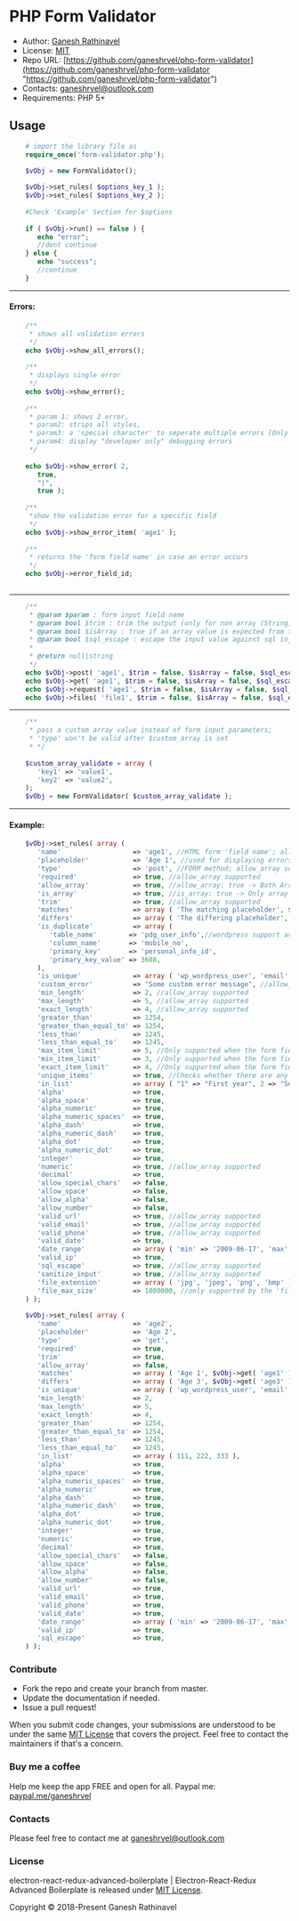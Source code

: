 # PHP Form Validator

- Author: [Ganesh Rathinavel](https://www.linkedin.com/in/ganeshrvel "Ganesh Rathinavel")
- License: [MIT](https://github.com/ganeshrvel/php-form-validator/blob/master/LICENSE "MIT")
- Repo URL: [https://github.com/ganeshrvel/php-form-validator](https://github.com/ganeshrvel/php-form-validator "https://github.com/ganeshrvel/php-form-validator")
- Contacts: ganeshrvel@outlook.com
- Requirements: PHP 5+

## Usage

```php
    # import the library file as
    require_once('form-validator.php');
```


```php
	$vObj = new FormValidator();
	
	$vObj->set_rules( $options_key_1 );
	$vObj->set_rules( $options_key_2 );
	
	#Check 'Example' Section for $options
	
	if ( $vObj->run() == false ) {
	   echo "error";
	   //dont continue
	} else {
	   echo "success";
	   //continue
	}
```
    


----------
#### Errors:

```php
    /**
     * shows all validation errors
     */
    echo $vObj->show_all_errors();
    
    /**
     * displays single error
     */
    echo $vObj->show_error();
    
    /**
     * param 1: shows 2 error,
     * param2: strips all styles,
     * param3: a 'special character' to seperate multiple errors [Only valid while $strip_styles = true],
     * param4: display "developer only" debugging errors
     */
    
    echo $vObj->show_error( 2,
       true,
       "|",
       true );
    
    /**
     *show the validation error for a specific field
     */
    echo $vObj->show_error_item( 'age1' );
    
    /**
     * returns the 'form field name' in case an error occurs
     */
    echo $vObj->error_field_id;
    
```
----------
```php
    /**
     * @param $param : form input field name
     * @param bool $trim : trim the output (only for non array (String) inputs)
     * @param bool $isArray : true if an array value is expected from the form input
     * @param bool $sql_escape : escape the input value against sql injections
     *
     * @return null|string
     */
    echo $vObj->post( 'age1', $trim = false, $isArray = false, $sql_escape = false );
    echo $vObj->get( 'age1', $trim = false, $isArray = false, $sql_escape = false );
    echo $vObj->request( 'age1', $trim = false, $isArray = false, $sql_escape = false );
    echo $vObj->files( 'file1', $trim = false, $isArray = false, $sql_escape = false );

```
----------
```php
    /**
     * pass a custom array value instead of form input parameters; 
     * 'type' won't be valid after $custom_array is set
     * */
    
    $custom_array_validate = array (
       'key1' => 'value1',
       'key2' => 'value2',
    );
    $vObj = new FormValidator( $custom_array_validate );

```
----------

#### Example:
```php
    $vObj->set_rules( array (
       'name'                  => 'age1', //HTML form 'field name'; allow_array supported
       'placeholder'           => 'Age 1', //used for displaying errors; allow_array supported
       'type'                  => 'post', //FORM method; allow_array supported
       'required'              => true, //allow_array supported
       'allow_array'           => true, //allow_array: true -> Both Array and String values from the form field are allowed, allow_array: false -> Only String is allowed
       'is_array'              => true, //is_array: true -> Only array values are expected from the form field ; allow_array supported;
       'trim'                  => true, //allow_array supported
       'matches'               => array ( 'The matching placeholder', $vObj->get( 'name2' ) ), //allow_array supported
       'differs'               => array ( 'The differing placeholder', $vObj->get( 'name3' ) ), //allow_array supported
       'is_duplicate'          => array (
          'table_name'        => 'pdg_user_info',//wordpress support available; wordpress db table name
          'column_name'       => 'mobile_no',
          'primary_key'       => 'personal_info_id',
          'primary_key_value' => 3608,
       ),
       'is_unique'             => array ( 'wp_wordpress_user', 'email' ), //wordpress support available; allow_array supported
       'custom_error'          => "Some custom error message", //allow_array supported
       'min_length'            => 2, //allow_array supported
       'max_length'            => 5, //allow_array supported
       'exact_length'          => 4, //allow_array supported
       'greater_than'          => 1254,
       'greater_than_equal_to' => 1254,
       'less_than'             => 1245,
       'less_than_equal_to'    => 1245,
       'max_item_limit'        => 5, //Only supported when the form field value is an array
       'min_item_limit'        => 3, //Only supported when the form field value is an array
       'exact_item_limit'      => 4, //Only supported when the form field value is an array
       'unique_items'          => true, //Checks whether there are any duplicated values inside the inputted array; Only supported when the form field value is an array
       'in_list'               => array ( "1" => "First year", 2 => "Second year", 3 => "Third year" ), //check whether any of these values exists; an associative or sequential array supported; allow_array supported;
       'alpha'                 => true,
       'alpha_space'           => true,
       'alpha_numeric'         => true,
       'alpha_numeric_spaces'  => true,
       'alpha_dash'            => true,
       'alpha_numeric_dash'    => true,
       'alpha_dot'             => true,
       'alpha_numeric_dot'     => true,
       'integer'               => true,
       'numeric'               => true, //allow_array supported
       'decimal'               => true,
       'allow_special_chars'   => false,
       'allow_space'           => false,
       'allow_alpha'           => false,
       'allow_number'          => false,
       'valid_url'             => true, //allow_array supported
       'valid_email'           => true, //allow_array supported
       'valid_phone'           => true, //allow_array supported
       'valid_date'            => true,
       'date_range'            => array ( 'min' => '2009-06-17', 'max' => '2009-09-05' ),
       'valid_ip'              => true,
       'sql_escape'            => true, //allow_array supported
       'sanitize_input'        => true, //allow_array supported
       'file_extension'        => array ( 'jpg', 'jpeg', 'png', 'bmp' ), //only supported by files type
       'file_max_size'         => 1000000, //only supported by the 'files' type; in bytes 1000000 = 1 MB
    ) );
    
    $vObj->set_rules( array (
       'name'                  => 'age2',
       'placeholder'           => 'Age 2',
       'type'                  => 'get',
       'required'              => true,
       'trim'                  => true,
       'allow_array'           => false,
       'matches'               => array ( 'Age 1', $vObj->get( 'age1' ) ),
       'differs'               => array ( 'Age 3', $vObj->get( 'age3' ) ),
       'is_unique'             => array ( 'wp_wordpress_user', 'email' ), //wordpress support available; wordpress db table name
       'min_length'            => 2,
       'max_length'            => 5,
       'exact_length'          => 4,
       'greater_than'          => 1254,
       'greater_than_equal_to' => 1254,
       'less_than'             => 1245,
       'less_than_equal_to'    => 1245,
       'in_list'               => array ( 111, 222, 333 ),
       'alpha'                 => true,
       'alpha_space'           => true,
       'alpha_numeric_spaces'  => true,
       'alpha_numeric'         => true,
       'alpha_dash'            => true,
       'alpha_numeric_dash'    => true,
       'alpha_dot'             => true,
       'alpha_numeric_dot'     => true,
       'integer'               => true,
       'numeric'               => true,
       'decimal'               => true,
       'allow_special_chars'   => false,
       'allow_space'           => false,
       'allow_alpha'           => false,
       'allow_number'          => false,
       'valid_url'             => true,
       'valid_email'           => true,
       'valid_phone'           => true,
       'valid_date'            => true,
       'date_range'            => array ( 'min' => '2009-06-17', 'max' => '2009-09-05' ),
       'valid_ip'              => true,
       'sql_escape'            => true,
    ) );

```

 ### Contribute
- Fork the repo and create your branch from master.
- Update the documentation if needed.
- Issue a pull request!

When you submit code changes, your submissions are understood to be under the same [MIT License](https://github.com/ganeshrvel/php-form-validator/blob/master/LICENSE "MIT License") that covers the project. Feel free to contact the maintainers if that's a concern.


### Buy me a coffee
Help me keep the app FREE and open for all.
Paypal me: [paypal.me/ganeshrvel](https://paypal.me/ganeshrvel "paypal.me/ganeshrvel")

### Contacts
Please feel free to contact me at ganeshrvel@outlook.com

### License
electron-react-redux-advanced-boilerplate | Electron-React-Redux Advanced Boilerplate is released under [MIT License](https://github.com/ganeshrvel/php-form-validator/blob/master/LICENSE "MIT License").

Copyright © 2018-Present Ganesh Rathinavel

